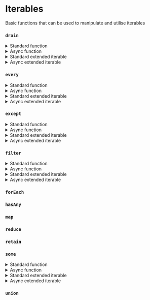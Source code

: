 # Iterables

Basic functions that can be used to manipulate and utilise iterables

### `drain`

<details>
    <summary>Standard function</summary>
    
    import { drain } from "@opennetwork/iterable";
    
    // Iterable<number>
    const iterable = [1, 2, 3];
    // boolean
    const result = drain(iterable);
    console.log("Had any value", result);
</details>

<details>
    <summary>Async function</summary>
    
    import { asyncDrain } from "@opennetwork/iterable";
    
    // AsyncIterableLike<number>
    const iterable = [1, 2, 3];
    
    (async () => {
        const result: boolean = await asyncDrain(iterable);
        console.log("Had any value", result);
    })();
</details>

<details>
    <summary>Standard extended iterable</summary>
    
    import { extendedIterable } from "@opennetwork/iterable";
    
    // Iterable<number>
    const iterable = [1, 2, 3];
    // boolean
    const result = extendedIterable(iterable).drain();
    console.log("Had any value", result);
</details>

<details>
    <summary>Async extended iterable</summary>
    
    import { asyncExtendedIterable } from "@opennetwork/iterable";
    
    // AsyncIterableLike<number>
    const iterable = [1, 2, 3];
    
    (async () => {
        // boolean 
        const result = await asyncExtendedIterable(iterable).drain();
        console.log("Had any value", result);
    })();
    
</details>

### `every`

<details>
    <summary>Standard function</summary>
    
    import { every } from "@opennetwork/iterable";
    
    // Iterable<number>
    const iterable = [1, 2, 3];
    // boolean
    const result = every(iterable, value => value > 0);
    console.log("Every over 0", result);
</details>

<details>
    <summary>Async function</summary>
    
    import { asyncDrain } from "@opennetwork/iterable";
    
    // AsyncIterableLike<number>
    const iterable = [1, 2, 3];
    
    (async () => {
        const result: boolean = await asyncEvery(iterable, value => Promise.resolve(value > 0));
        console.log("Every over 0", result);
    })();
</details>

<details>
    <summary>Standard extended iterable</summary>
    
    import { extendedIterable } from "@opennetwork/iterable";
    
    // Iterable<number>
    const iterable = [1, 2, 3];
    // boolean
    const result = extendedIterable(iterable).every(value => value > 0);
    console.log("Every over 0", result);
</details>

<details>
    <summary>Async extended iterable</summary>
    
    import { asyncExtendedIterable } from "@opennetwork/iterable";
    
    // AsyncIterableLike<number>
    const iterable = [1, 2, 3];
    
    (async () => {
        // boolean 
        const result = await asyncExtendedIterable(iterable).every(value => Promsie.resolve(value > 0));
        console.log("Every over 0", result);
    })();
    
</details>

### `except`

<details>
    <summary>Standard function</summary>
    
    import { except, toArray } from "@opennetwork/iterable";
    
    // Iterable<number>
    const iterable = [1, 2, 3];
    // boolean
    const result = toArray(except(iterable, value => value > 2));
    console.log("Except over 2", result);
</details>

<details>
    <summary>Async function</summary>
    
    import { asyncExcept, asyncToArray } from "@opennetwork/iterable";
    
    // AsyncIterableLike<number>
    const iterable = [1, 2, 3];
    
    (async () => {
        const result: boolean = await asyncToArray(asyncExcept(iterable, value => Promise.resolve(value > 2)));
        console.log("Except over 2", result);
    })();
</details>

<details>
    <summary>Standard extended iterable</summary>
    
    import { extendedIterable } from "@opennetwork/iterable";
    
    // Iterable<number>
    const iterable = [1, 2, 3];
    // boolean
    const result = extendedIterable(iterable).except(value => value > 2).toArray();
    console.log("Except over 2", result);
</details>

<details>
    <summary>Async extended iterable</summary>
    
    import { asyncExtendedIterable } from "@opennetwork/iterable";
    
    // AsyncIterableLike<number>
    const iterable = [1, 2, 3];
    
    (async () => {
        // ExtendedAsyncIterable 
        const result = await asyncExtendedIterable(iterable).except(value => Promsie.resolve(value > 2)).toArray();
        console.log("Except over 2", result);
    })();
    
</details>

### `filter`

<details>
    <summary>Standard function</summary>
    
    import { filter, toArray } from "@opennetwork/iterable";
    
    // Iterable<number>
    const iterable = [1, 2, 3];
    // boolean
    const result = toArray(filter(iterable, value => value > 2));
    console.log("Over 2", result);
</details>

<details>
    <summary>Async function</summary>
    
    import { asyncFilter, asyncToArray } from "@opennetwork/iterable";
    
    // AsyncIterableLike<number>
    const iterable = [1, 2, 3];
    
    (async () => {
        const result: boolean = await asyncToArray(asyncFilter(iterable, value => Promise.resolve(value > 2)));
        console.log("Over 2", result);
    })();
</details>

<details>
    <summary>Standard extended iterable</summary>
    
    import { extendedIterable } from "@opennetwork/iterable";
    
    // Iterable<number>
    const iterable = [1, 2, 3];
    // boolean
    const result = extendedIterable(iterable).filter(value => value > 2).toArray();
    console.log("Over 2", result);
</details>

<details>
    <summary>Async extended iterable</summary>
    
    import { asyncExtendedIterable } from "@opennetwork/iterable";
    
    // AsyncIterableLike<number>
    const iterable = [1, 2, 3];
    
    (async () => {
        // ExtendedAsyncIterable 
        const result = await asyncExtendedIterable(iterable).filter(value => Promsie.resolve(value > 2)).toArray();
        console.log("Over 2", result);
    })();
    
</details>

### `forEach`

### `hasAny`

### `map`

### `reduce`

### `retain`

### `some`

<details>
    <summary>Standard function</summary>
    
    import { some, toArray } from "@opennetwork/iterable";
    
    // Iterable<number>
    const iterable = [1, 2, 3];
    // boolean
    const result = toArray(some(iterable, value => value > 2));
    console.log("Any over 2", result);
</details>

<details>
    <summary>Async function</summary>
    
    import { asyncSome, asyncToArray } from "@opennetwork/iterable";
    
    // AsyncIterableLike<number>
    const iterable = [1, 2, 3];
    
    (async () => {
        const result: boolean = await asyncToArray(asyncSome(iterable, value => Promise.resolve(value > 2)));
        console.log("Any over 2", result);
    })();
</details>

<details>
    <summary>Standard extended iterable</summary>
    
    import { extendedIterable } from "@opennetwork/iterable";
    
    // Iterable<number>
    const iterable = [1, 2, 3];
    // boolean
    const result = extendedIterable(iterable).some(value => value > 2).toArray();
    console.log("Any over 2", result);
</details>

<details>
    <summary>Async extended iterable</summary>
    
    import { asyncExtendedIterable } from "@opennetwork/iterable";
    
    // AsyncIterableLike<number>
    const iterable = [1, 2, 3];
    
    (async () => {
        // ExtendedAsyncIterable 
        const result = await asyncExtendedIterable(iterable).some(value => Promsie.resolve(value > 2)).toArray();
        console.log("Any over 2", result);
    })();
    
</details>

### `union`

